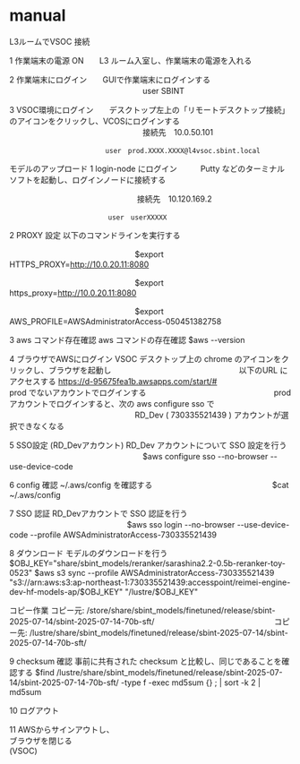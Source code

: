 # manual

L3ルームでVSOC 接続　

1	作業端末の電源 ON　　L3 ルーム入室し、作業端末の電源を入れる

2	作業端末にログイン　　GUIで作業端末にログインする
　　　　　　　　　　　　　　　　　user SBINT
		 
3	VSOC環境にログイン　　デスクトップ左上の「リモートデスクトップ接続」のアイコンをクリックし、VCOSにログインする
　　　　　　　　　　　　　　　　　接続先　10.0.50.101
		 
        　　　　　　　　　　　　user　prod.XXXX.XXXX@l4vsoc.sbint.local　
		    
モデルのアップロード
1	login-node にログイン　　　Putty などのターミナルソフトを起動し、ログインノードに接続する

　　　　　　　　　　　　　　　　  接続先　10.120.169.2
		  
                　　　　　　　 user　userXXXXX　
			

2	PROXY 設定	以下のコマンドラインを実行する

　　　　　　　　　　　　　　　　$export HTTPS_PROXY=http://10.0.20.11:8080
		
　　　　　　　　　　　　　　　　$export https_proxy=http://10.0.20.11:8080
		
　　　　　　　　　　　　　　　　$export AWS_PROFILE=AWSAdministratorAccess-050451382758
		

3	aws コマンド存在確認					aws コマンドの存在確認
                           $aws --version

4	ブラウザでAWSにログイン		VSOC デスクトップ上の chrome のアイコンをクリックし、ブラウザを起動し
　　　　　　　　　　　　　　　　以下のURL にアクセスする
                          https://d-95675fea1b.awsapps.com/start/#
　　　　　　　　　　　　　　　　prod でないアカウントでログインする
　　　　　　　　　　　　　　　　prod アカウントでログインすると、次の aws configure sso で
　　　　　　　　　　　　　　　　RD_Dev ( 730335521439 ) アカウントが選択できなくなる 

5	SSO設定 (RD_Devアカウント)		RD_Dev アカウントについて SSO 設定を行う
　　　　　　　　　　　　　　　　　$aws configure sso --no-browser --use-device-code

6	config 確認							~/.aws/config を確認する
　　　　　　　　　　　　　　　$cat ~/.aws/config

7	SSO 認証									RD_Devアカウントで SSO 認証を行う
　　　　　　　　　　　　　　　$aws sso login --no-browser --use-device-code --profile AWSAdministratorAccess-730335521439

8	ダウンロード							モデルのダウンロードを行う
                         $OBJ_KEY="share/sbint_models/reranker/sarashina2.2-0.5b-reranker-toy-0523"
                         $aws s3 sync --profile AWSAdministratorAccess-730335521439 "s3://arn:aws:s3:ap-northeast-1:730335521439:accesspoint/reimei-engine-dev-hf-models-ap/$OBJ_KEY"  "/lustre/$OBJ_KEY"

 コピー作業                 コピー元: /store/share/sbint_models/finetuned/release/sbint-2025-07-14/sbint-2025-07-14-70b-sft/
 　　　　　　　　　　　　　　　コピー先: /lustre/share/sbint_models/finetuned/release/sbint-2025-07-14/sbint-2025-07-14-70b-sft/
                
9	checksum 確認						事前に共有された checksum と比較し、同じであることを確認する
                         $find /lustre/share/sbint_models/finetuned/release/sbint-2025-07-14/sbint-2025-07-14-70b-sft/ -type f -exec md5sum {} \; | sort -k 2 | md5sum

10	ログアウト									

11	AWSからサインアウトし、									
	ブラウザを閉じる									
	(VSOC)									

                         
                 




                      
                      
